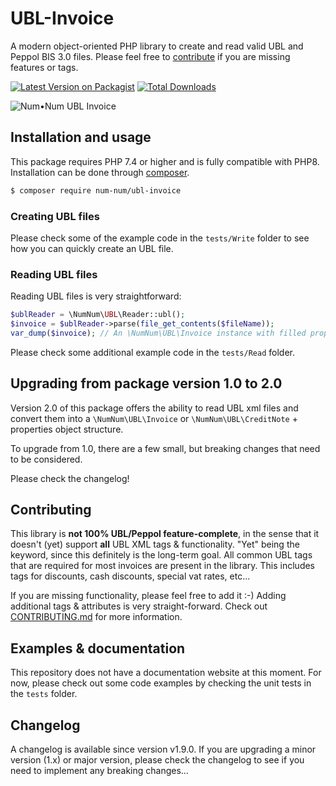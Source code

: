# UBL-Invoice

A modern object-oriented PHP library to create and read valid UBL and Peppol BIS 3.0 files. Please feel free to [contribute](https://github.com/num-num/ubl-invoice/pulls) if you are missing features or tags.

[![Latest Version on Packagist](https://img.shields.io/packagist/v/num-num/ubl-invoice.svg?style=rounded-square)](https://packagist.org/packages/num-num/ubl-invoice)
[![Total Downloads](https://img.shields.io/packagist/dt/num-num/ubl-invoice.svg?style=rounded-square)](https://packagist.org/packages/num-num/ubl-invoice)

![Num•Num UBL Invoice](https://i.imgur.com/JPyFBYQ.png)

## Installation and usage

This package requires PHP 7.4 or higher and is fully compatible with PHP8. Installation can be done through [composer](https://www.getcomposer.org).

```zsh
$ composer require num-num/ubl-invoice
```

### Creating UBL files

Please check some of the example code in the `tests/Write` folder to see how you can quickly create an UBL file.

### Reading UBL files

Reading UBL files is very straightforward:

```php
$ublReader = \NumNum\UBL\Reader::ubl();
$invoice = $ublReader->parse(file_get_contents($fileName));
var_dump($invoice); // An \NumNum\UBL\Invoice instance with filled properties!
```

Please check some additional example code in the `tests/Read` folder.

## Upgrading from package version 1.0 to 2.0

Version 2.0 of this package offers the ability to read UBL xml files and convert them into a `\NumNum\UBL\Invoice` or `\NumNum\UBL\CreditNote` + properties object structure.

To upgrade from 1.0, there are a few small, but breaking changes that need to be considered.

Please check the changelog!


## Contributing

This library is **not 100% UBL/Peppol feature-complete**, in the sense that it doesn't (yet) support **all** UBL XML tags & functionality. "Yet" being the keyword, since this definitely is the long-term goal. All common UBL tags that are required for most invoices are present in the library. This includes tags for discounts, cash discounts, special vat rates, etc...

If you are missing functionality, please feel free to add it :-) Adding additional tags & attributes is very straight-forward. Check out [CONTRIBUTING.md](CONTRIBUTING.md) for more information.

## Examples & documentation

This repository does not have a documentation website at this moment. For now, please check out some code examples by checking the unit tests in the `tests` folder.

## Changelog

A changelog is available since version v1.9.0. If you are upgrading a minor version (1.x) or major version, please check the changelog to see if you need to implement any breaking changes...
